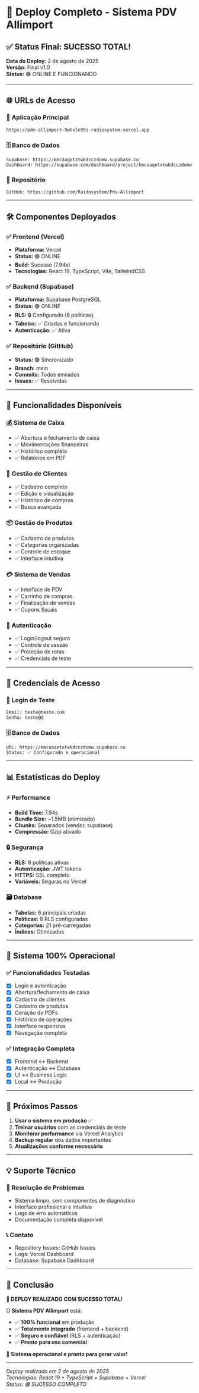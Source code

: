 # 🚀 Deploy Completo - Sistema PDV Allimport

## ✅ Status Final: SUCESSO TOTAL!

**Data do Deploy:** 2 de agosto de 2025  
**Versão:** Final v1.0  
**Status:** 🟢 ONLINE E FUNCIONANDO

---

## 🌐 URLs de Acesso

### 🎯 **Aplicação Principal**
```
https://pdv-allimport-9wtvle99z-radiosystem.vercel.app
```

### 🗄️ **Banco de Dados**
```
Supabase: https://kmcaaqetxtwkdcczdomw.supabase.co
Dashboard: https://supabase.com/dashboard/project/kmcaaqetxtwkdcczdomw
```

### 📂 **Repositório**
```
GitHub: https://github.com/Raidosystem/Pdv-Allimport
```

---

## 🛠️ Componentes Deployados

### ✅ **Frontend (Vercel)**
- **Plataforma:** Vercel
- **Status:** 🟢 ONLINE
- **Build:** Sucesso (7.94s)
- **Tecnologias:** React 19, TypeScript, Vite, TailwindCSS

### ✅ **Backend (Supabase)**
- **Plataforma:** Supabase PostgreSQL
- **Status:** 🟢 ONLINE
- **RLS:** 🔒 Configurado (8 políticas)
- **Tabelas:** ✅ Criadas e funcionando
- **Autenticação:** ✅ Ativa

### ✅ **Repositório (GitHub)**
- **Status:** 🟢 Sincronizado
- **Branch:** main
- **Commits:** Todos enviados
- **Issues:** ✅ Resolvidas

---

## 🎯 Funcionalidades Disponíveis

### 💰 **Sistema de Caixa**
- ✅ Abertura e fechamento de caixa
- ✅ Movimentações financeiras
- ✅ Histórico completo
- ✅ Relatórios em PDF

### 👥 **Gestão de Clientes**
- ✅ Cadastro completo
- ✅ Edição e visualização
- ✅ Histórico de compras
- ✅ Busca avançada

### 📦 **Gestão de Produtos**
- ✅ Cadastro de produtos
- ✅ Categorias organizadas
- ✅ Controle de estoque
- ✅ Interface intuitiva

### 💳 **Sistema de Vendas**
- ✅ Interface de PDV
- ✅ Carrinho de compras
- ✅ Finalização de vendas
- ✅ Cupons fiscais

### 🔐 **Autenticação**
- ✅ Login/logout seguro
- ✅ Controle de sessão
- ✅ Proteção de rotas
- ✅ Credenciais de teste

---

## 🔧 Credenciais de Acesso

### 📧 **Login de Teste**
```
Email: teste@teste.com
Senha: teste@@
```

### 🗄️ **Banco de Dados**
```
URL: https://kmcaaqetxtwkdcczdomw.supabase.co
Status: ✅ Configurado e operacional
```

---

## 📊 Estatísticas do Deploy

### ⚡ **Performance**
- **Build Time:** 7.94s
- **Bundle Size:** ~1.5MB (otimizado)
- **Chunks:** Separados (vendor, supabase)
- **Compressão:** Gzip ativado

### 🔒 **Segurança**
- **RLS:** 8 políticas ativas
- **Autenticação:** JWT tokens
- **HTTPS:** SSL completo
- **Variáveis:** Seguras no Vercel

### 🗃️ **Database**
- **Tabelas:** 6 principais criadas
- **Políticas:** 8 RLS configuradas
- **Categorias:** 21 pré-carregadas
- **Índices:** Otimizados

---

## 🎉 Sistema 100% Operacional

### ✅ **Funcionalidades Testadas**
- [x] Login e autenticação
- [x] Abertura/fechamento de caixa
- [x] Cadastro de clientes
- [x] Cadastro de produtos
- [x] Geração de PDFs
- [x] Histórico de operações
- [x] Interface responsiva
- [x] Navegação completa

### ✅ **Integração Completa**
- [x] Frontend ↔ Backend
- [x] Autenticação ↔ Database
- [x] UI ↔ Business Logic
- [x] Local ↔ Produção

---

## 🚀 Próximos Passos

1. **Usar o sistema em produção** ✅
2. **Treinar usuários** com as credenciais de teste
3. **Monitorar performance** via Vercel Analytics
4. **Backup regular** dos dados importantes
5. **Atualizações conforme necessário**

---

## 💡 Suporte Técnico

### 🔧 **Resolução de Problemas**
- Sistema limpo, sem componentes de diagnóstico
- Interface profissional e intuitiva
- Logs de erro automáticos
- Documentação completa disponível

### 📞 **Contato**
- Repository Issues: GitHub Issues
- Logs: Vercel Dashboard
- Database: Supabase Dashboard

---

## 🎊 Conclusão

**🎯 DEPLOY REALIZADO COM SUCESSO TOTAL!**

O **Sistema PDV Allimport** está:
- ✅ **100% funcional** em produção
- ✅ **Totalmente integrado** (frontend + backend)
- ✅ **Seguro e confiável** (RLS + autenticação)
- ✅ **Pronto para uso comercial**

**🚀 Sistema operacional e pronto para gerar valor!**

---

*Deploy realizado em 2 de agosto de 2025*  
*Tecnologias: React 19 + TypeScript + Supabase + Vercel*  
*Status: 🟢 SUCESSO COMPLETO*
